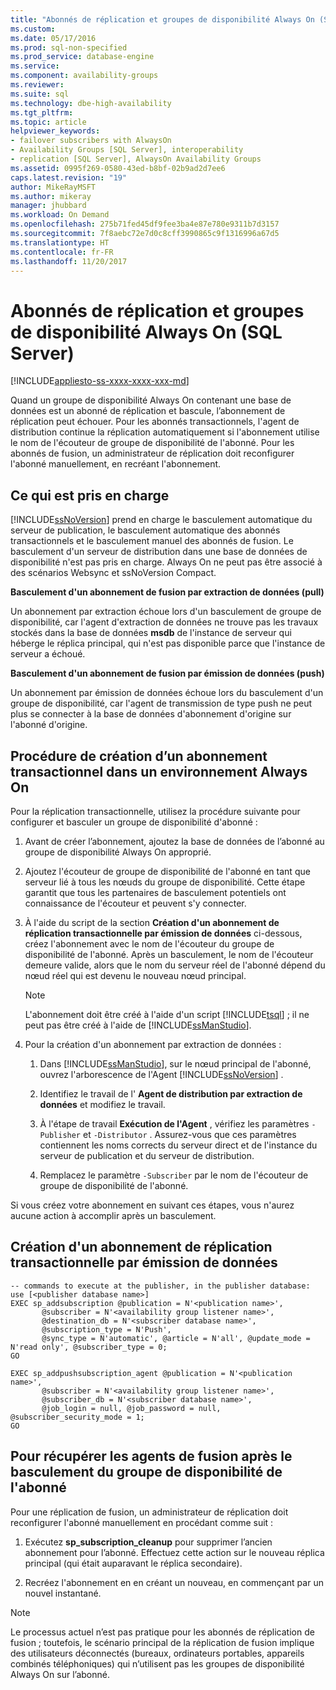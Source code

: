 ```yaml
---
title: "Abonnés de réplication et groupes de disponibilité Always On (SQL Server) | Microsoft Docs"
ms.custom: 
ms.date: 05/17/2016
ms.prod: sql-non-specified
ms.prod_service: database-engine
ms.service: 
ms.component: availability-groups
ms.reviewer: 
ms.suite: sql
ms.technology: dbe-high-availability
ms.tgt_pltfrm: 
ms.topic: article
helpviewer_keywords:
- failover subscribers with AlwaysOn
- Availability Groups [SQL Server], interoperability
- replication [SQL Server], AlwaysOn Availability Groups
ms.assetid: 0995f269-0580-43ed-b8bf-02b9ad2d7ee6
caps.latest.revision: "19"
author: MikeRayMSFT
ms.author: mikeray
manager: jhubbard
ms.workload: On Demand
ms.openlocfilehash: 275b71fed45df9fee3ba4e87e780e9311b7d3157
ms.sourcegitcommit: 7f8aebc72e7d0c8cff3990865c9f1316996a67d5
ms.translationtype: HT
ms.contentlocale: fr-FR
ms.lasthandoff: 11/20/2017
---
```

# <a name="replication-subscribers-and-always-on-availability-groups-sql-server"></a>Abonnés de réplication et groupes de disponibilité Always On (SQL Server)
[!INCLUDE[appliesto-ss-xxxx-xxxx-xxx-md](../../../includes/appliesto-ss-xxxx-xxxx-xxx-md.md)]

  Quand un groupe de disponibilité Always On contenant une base de données est un abonné de réplication et bascule, l’abonnement de réplication peut échouer. Pour les abonnés transactionnels, l'agent de distribution continue la réplication automatiquement si l'abonnement utilise le nom de l'écouteur de groupe de disponibilité de l'abonné. Pour les abonnés de fusion, un administrateur de réplication doit reconfigurer l'abonné manuellement, en recréant l'abonnement.  
  
## <a name="what-is-supported"></a>Ce qui est pris en charge  
 [!INCLUDE[ssNoVersion](../../../includes/ssnoversion-md.md)] prend en charge le basculement automatique du serveur de publication, le basculement automatique des abonnés transactionnels et le basculement manuel des abonnés de fusion. Le basculement d'un serveur de distribution dans une base de données de disponibilité n'est pas pris en charge. Always On ne peut pas être associé à des scénarios Websync et ssNoVersion Compact.  
  
 **Basculement d'un abonnement de fusion par extraction de données (pull)**  
  
 Un abonnement par extraction échoue lors d'un basculement de groupe de disponibilité, car l'agent d'extraction de données ne trouve pas les travaux stockés dans la base de données **msdb** de l'instance de serveur qui héberge le réplica principal, qui n'est pas disponible parce que l'instance de serveur a échoué.  
  
 **Basculement d'un abonnement de fusion par émission de données (push)**  
  
 Un abonnement par émission de données échoue lors du basculement d'un groupe de disponibilité, car l'agent de transmission de type push ne peut plus se connecter à la base de données d'abonnement d'origine sur l'abonné d'origine.  
  
## <a name="how-to-create-transactional-subscription-in-an-always-on-environment"></a>Procédure de création d’un abonnement transactionnel dans un environnement Always On  
 Pour la réplication transactionnelle, utilisez la procédure suivante pour configurer et basculer un groupe de disponibilité d'abonné :  
  
1.  Avant de créer l’abonnement, ajoutez la base de données de l’abonné au groupe de disponibilité Always On approprié.  
  
2.  Ajoutez l'écouteur de groupe de disponibilité de l'abonné en tant que serveur lié à tous les nœuds du groupe de disponibilité. Cette étape garantit que tous les partenaires de basculement potentiels ont connaissance de l'écouteur et peuvent s'y connecter.  
  
3.  À l'aide du script de la section **Création d'un abonnement de réplication transactionnelle par émission de données** ci-dessous, créez l'abonnement avec le nom de l'écouteur du groupe de disponibilité de l'abonné. Après un basculement, le nom de l'écouteur demeure valide, alors que le nom du serveur réel de l'abonné dépend du nœud réel qui est devenu le nouveau nœud principal.  
  
    > [!NOTE]  
    >  L'abonnement doit être créé à l'aide d'un script [!INCLUDE[tsql](../../../includes/tsql-md.md)] ; il ne peut pas être créé à l'aide de [!INCLUDE[ssManStudio](../../../includes/ssmanstudio-md.md)].  
  
4.  Pour la création d'un abonnement par extraction de données :  
  
    1.  Dans [!INCLUDE[ssManStudio](../../../includes/ssmanstudio-md.md)], sur le nœud principal de l'abonné, ouvrez l'arborescence de l'Agent [!INCLUDE[ssNoVersion](../../../includes/ssnoversion-md.md)] .  
  
    2.  Identifiez le travail de l' **Agent de distribution par extraction de données** et modifiez le travail.  
  
    3.  À l'étape de travail **Exécution de l'Agent** , vérifiez les paramètres `-Publisher` et `-Distributor` . Assurez-vous que ces paramètres contiennent les noms corrects du serveur direct et de l'instance du serveur de publication et du serveur de distribution.  
  
    4.  Remplacez le paramètre `-Subscriber` par le nom de l'écouteur de groupe de disponibilité de l'abonné.  
  
 Si vous créez votre abonnement en suivant ces étapes, vous n'aurez aucune action à accomplir après un basculement.  
  
## <a name="creating-a-transactional-replication-push-subscription"></a>Création d'un abonnement de réplication transactionnelle par émission de données  
  
```  
-- commands to execute at the publisher, in the publisher database:  
use [<publisher database name>]  
EXEC sp_addsubscription @publication = N'<publication name>',   
       @subscriber = N'<availability group listener name>',   
       @destination_db = N'<subscriber database name>',   
       @subscription_type = N'Push',   
       @sync_type = N'automatic', @article = N'all', @update_mode = N'read only', @subscriber_type = 0;  
GO  
  
EXEC sp_addpushsubscription_agent @publication = N'<publication name>',   
       @subscriber = N'<availability group listener name>',   
       @subscriber_db = N'<subscriber database name>',   
       @job_login = null, @job_password = null, @subscriber_security_mode = 1;  
GO  
```  
  
## <a name="to-resume-the-merge-agents-after-the-availability-group-of-the-subscriber-fails-over"></a>Pour récupérer les agents de fusion après le basculement du groupe de disponibilité de l'abonné  
 Pour une réplication de fusion, un administrateur de réplication doit reconfigurer l'abonné manuellement en procédant comme suit :  
  
1.  Exécutez **sp_subscription_cleanup** pour supprimer l’ancien abonnement pour l’abonné. Effectuez cette action sur le nouveau réplica principal (qui était auparavant le réplica secondaire).  
  
2.  Recréez l'abonnement en en créant un nouveau, en commençant par un nouvel instantané.  
  
> [!NOTE]  
>  Le processus actuel n’est pas pratique pour les abonnés de réplication de fusion ; toutefois, le scénario principal de la réplication de fusion implique des utilisateurs déconnectés (bureaux, ordinateurs portables, appareils combinés téléphoniques) qui n’utilisent pas les groupes de disponibilité Always On sur l’abonné.  
  
  
